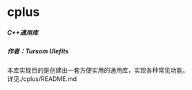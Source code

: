 <h1>cplus</h1>
<h5>C++通用库</h5>
<h5>作者：Tursom Ulefits</h5>

本库实现目的是创建出一套方便实用的通用库，实现各种常见功能。<br>
详见./cplus/README.md